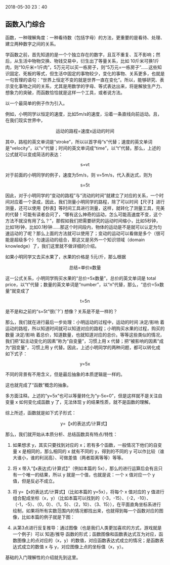 2018-05-30 23：40
## 函数入门综合

函数，一种理解角度：一种看待数（包括字母）的方法，更重要的是看待、处理、建立两种数字之间的关系。

学函数之前，首先知道的是一个个独立存在的数字，且互不重复、互不影响；然后，从生活中物物交换、物钱交易中，衍生出了等量关系，比如 10斤米可换1斤肉，则“10斤米=1斤肉”，5万元可以买一栋房子，则“5万元=一栋房子”......这些知识固定、死板的等式，但生活中固定的事物较少，变化的事物、关系更多，也就是一句哲理的语句：“世界上恒定不变的就是世界一直在变化”。所以，能够研究、表示变化事物之间的关系，尤其是用数学的字母、等式表达出来，将是解放生产力、想象力的突破，而函数恰恰就是这样一个工具，或者说方法。

以一个最简单的例子作为引入。

例如，小明同学以恒定的速度，比如5m/s的速度，沿着一条直线向前运动。且，在我们现实世界中，

<center>运动的路程=速度x运动的时间</center>

其中，路程的英文单词是“stroke”，所以以首字母“s”代替；速度的英文单词是“velocity”，以“v”代替；时间的英文单词成“time”，以“t”代替。那么，上述的公式就可以变成简洁的表达：

<center>s=vt</center>

对于前面的小明同学的例子，速度为5m/s，则 v=5m/s，代入表达式，则为

<center>s=5t</center>

因此，对于小明同学的“变动的路程”与“流动的时间”就建立了对应的关系，一个时间对应着一个录成，因此，我们测量小明同学的路程，除了可以时间【尺子】进行测量，还可以使用【秒表】等时间工具进行测量，这样，就转化了测量工具，完美的代替！可能有读者会问了，“哪有这么神奇的运动，怎么可能高速度不变，这个方法不就没有用了么？”，那假如我们把需要研究的运动时间缩小，比如5秒钟，比如1秒钟，比如0.1秒钟......那这个时间段内，物体的运动是不是就可以认定为匀速运动的了呢？那么上面的方法就可以使用了；变动的运动可以看做是多个（很可能是超级多个）匀速运动的组合，那这又是另外一个知识领域（domain knowledge）了，我们这里就不做详细的介绍。

如果小明同学又去买水果了，水果的价格是 5元/斤，那么根据

<center>总结=单价x数量</center>

这一公式关系，小明同学购买水果的“总价=5x数量”，总价的英文单词是 total price，以“t”代替；数量的英文单词是“number”，以“n”代替，那么，“总价=5x数量”就变成了

<center>t=5n</center>

是不是和之前的“s=5t”很(ˇ?ˇ) 想像？关系是不是一样的？

那么，我们就在进行最后一步处理：小明运动的过程中，运动的时间 决定/影响 着运动的路程，所以知道时间就可以知道对应的路程；小明购买水果的过程，购买的数量 决定/影响 着总价，知道数量，也就知道对应的总价。等等这些类似的情况，我们把“起主动变化的因素”称为“自变量”，习惯上用 x 代替；把“被影响的因素”成为“因变量”，习惯上用 y 代替。因此，上述小明同学的两种问题，都可以转化成如下式子：

<center>y=5x</center>

不同的背景有不用含义，但是最后抽象的本质逻辑是一样的。

这也就完成了“函数”概念的抽象。

多方面注释。上述的“y=5x”也可以等量转化为“y-5x=0”，但是这样就不是关注自变量 x 如何变化成函数 y 了，无法体现 y 的结果性质，就不是函数的理解。

综上所述，函数就是如下式子形式：

<center>y=【x的表达式/计算式】</center>

那么，我们就开始从本质分析、总结函数具有特点/特性：

1. 如果想求 y，其实只要找到对应的 x；若有多个函数，一般情况下他们的自变量 x 是相同的，那么相同的 x 就有不同的 y，得到的不同的 y 可以作比较（谁大谁小，谁的利润高）、可做差值（两者距离等等）等等。

2. 将 x 带入“【x表达式/计算式】”（例如本篇的 5x），那么的进行运算后会有且只有一个唯一的结果，所以 y 就是一个值，也就是说：一个 x 值对应一个 y 值，但是反必不成立。

3. 将 y=【x的表达式/计算式】（比如本篇的 y=5x），将每个 x 值对应的 y 值进行组合配成坐标（x，y）（比如本篇可以找到的（-3，-15）、（-2，-10）、（-1，-5）、（0，0）、（1，5）、（2，10）、（3、15）），在平面直角坐标系进行绘制，如果将所有实数范围内的情况都找出来，也就得到每一个函数对应的图像，比如本篇的例子就是下图：

4. 从第3点进行反复推导：通过图像（也是我们人类更加喜欢的方式，游戏就是一个例子）可以 知道/推导 函数的形式；函数图像和函数表达式互为对应，函数图像上的点对应的（x，y）的数值，对应函数表达式成立的情况；是函数表达式成立的数值 x 与 y，对应图像上点的坐标值（x，y）。

基础的入门理解性的介绍就先到这里。